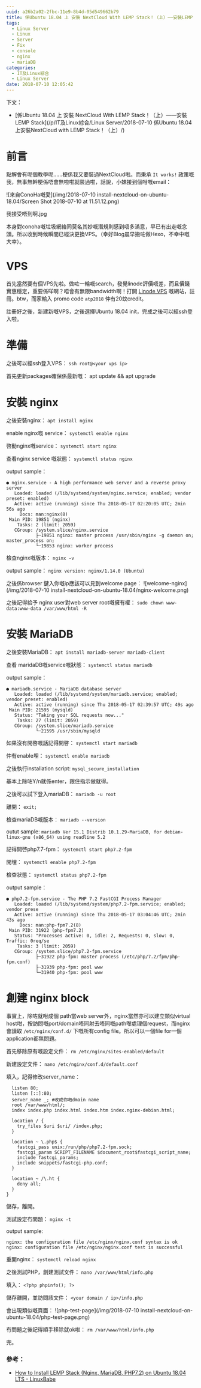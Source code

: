 ```yaml
---
uuid: a26b2a02-2fbc-11e9-8b4d-05d549662b79
title: 係Ubuntu 18.04 上 安裝 NextCloud With LEMP Stack！（上）——安裝LEMP Stack
tags:
  - Linux Server
  - Linux
  - Server
  - Fix
  - console
  - nginx
  - mariaDB
categories:
  - IT及Linux綜合
  - Linux Server
date: 2018-07-10 12:05:42
---
```

下文：
 - [係Ubuntu 18.04 上 安裝 NextCloud With LEMP Stack！（上）——安裝LEMP Stack](/p/IT及Linux綜合/Linux Server/2018-07-10 係Ubuntu 18.04上安裝NextCloud with LEMP Stack！（上）/)
# 前言
點解會有呢個教學呢……梗係我又要裝過NextCloud啦。而秉承 `It works!` 政策嘅我，無事無幹梗係唔會無啦啦就裝過啦，話說，小妹接到個咁嘅email：

![來自ConoHa嘅愛](/img/2018-07-10 install-nextcloud-on-ubuntu-18.04/Screen Shot 2018-07-10 at 11.51.12.png)

我接受唔到啊.jpg

本身對conoha嘅垃圾網絡同莫名其妙嘅潛規則感到唔多滿意，早已有出走嘅念頭。所以收到時候瞬間已經決更換VPS。（幸好Blog晨早搬咗做Hexo，不幸中嘅大幸）。

# VPS
首先當然要有個VPS先啦。做咗一輪嘅search，發覺linode評價唔差，而且價錢實惠穩定，重要係咩啊？唔會有無限bandwidth啊！打開 [Linode VPS](https://www.linode.com/) 嘅網站，註冊。btw，而家輸入 promo code `atp2018` 仲有20蚊credit。

註冊好之後，新建新嘅VPS，之後選擇Ubuntu 18.04 init，完成之後可以經ssh登入啦。

# 準備
之後可以經ssh登入VPS：
`ssh root@<your vps ip>`

首先更新packages確保係最新嘅：
apt update && apt upgrade

# 安裝 nginx
之後安裝nginx：
`apt install nginx`

enable nginx嘅 service：
`systemctl enable nginx`

啓動nginx嘅service：
`systemctl start nginx`

查看nginx service 嘅狀態：
`systemctl status nginx`

output sample：
```
● nginx.service - A high performance web server and a reverse proxy server
   Loaded: loaded (/lib/systemd/system/nginx.service; enabled; vendor preset: enabled)
   Active: active (running) since Thu 2018-05-17 02:20:05 UTC; 2min 56s ago
     Docs: man:nginx(8)
 Main PID: 19851 (nginx)
    Tasks: 2 (limit: 2059)
   CGroup: /system.slice/nginx.service
           ├─19851 nginx: master process /usr/sbin/nginx -g daemon on; master_process on;
           └─19853 nginx: worker process
```

檢查nginx嘅版本：
`nginx -v`

output sample：
`nginx version: nginx/1.14.0 (Ubuntu)`

之後係browser 鍵入你嘅ip應該可以見到welcome page：
![welcome-nginx](/img/2018-07-10 install-nextcloud-on-ubuntu-18.04/nginx-welcome.png)

之後記得給予 nginx user對web server root嘅擁有權：
`sudo chown www-data:www-data /var/www/html -R`

# 安裝 MariaDB
之後安裝MariaDB：
`apt install mariadb-server mariadb-client`

查看 maridaDB嘅service嘅狀態：
`systemctl status mariadb`

output sample：
```
● mariadb.service - MariaDB database server
   Loaded: loaded (/lib/systemd/system/mariadb.service; enabled; vendor preset: enabled)
   Active: active (running) since Thu 2018-05-17 02:39:57 UTC; 49s ago
 Main PID: 21595 (mysqld)
   Status: "Taking your SQL requests now..."
    Tasks: 27 (limit: 2059)
   CGroup: /system.slice/mariadb.service
           └─21595 /usr/sbin/mysqld
```

如果沒有開啓嘅話記得開啓：
`systemctl start mariadb`

仲有enable埋：
`systemctl enable mariadb`

之後執行installation script:
`mysql_secure_installation`

基本上除咗Y/n就係enter，跟住指示做就得。

之後可以試下登入mariaDB：
`mariadb -u root`

離開：
`exit;`

檢查mariaDB嘅版本：
`mariadb --version`

outut sample:
`mariadb Ver 15.1 Distrib 10.1.29-MariaDB, for debian-linux-gnu (x86_64) using readline 5.2`

記得開啓php7.7-fpm：
`systemctl start php7.2-fpm`

開埋：
`systemctl enable php7.2-fpm`

檢查狀態：
`systemctl status php7.2-fpm`

output sample：
```
● php7.2-fpm.service - The PHP 7.2 FastCGI Process Manager
   Loaded: loaded (/lib/systemd/system/php7.2-fpm.service; enabled; vendor prese
   Active: active (running) since Thu 2018-05-17 03:04:46 UTC; 2min 43s ago
     Docs: man:php-fpm7.2(8)
 Main PID: 31922 (php-fpm7.2)
   Status: "Processes active: 0, idle: 2, Requests: 0, slow: 0, Traffic: 0req/se
    Tasks: 3 (limit: 2059)
   CGroup: /system.slice/php7.2-fpm.service
           ├─31922 php-fpm: master process (/etc/php/7.2/fpm/php-fpm.conf)
           ├─31939 php-fpm: pool www
           └─31940 php-fpm: pool www
```

# 創建 nginx block
事實上，除咗就咁成個 path當web server外，nginx當然亦可以建立類似virtual host咁，按訪問嘅port/domain唔同射去唔同嘅path嚟處理個request，而nginx會讀取 `/etc/nginx/conf.d/` 下嘅所有config file。所以可以一個file for一個application都無問題。

首先移除原有嘅設定文件：
`rm /etc/nginx/sites-enabled/default`

新建設定文件：
`nano /etc/nginx/conf.d/default.conf`

填入，記得修改server_name：
```server {
  listen 80;
  listen [::]:80;
  server_name _; #改成你嘅dmain name
  root /var/www/html/;
  index index.php index.html index.htm index.nginx-debian.html;

  location / {
    try_files $uri $uri/ /index.php;
  }

  location ~ \.php$ {
    fastcgi_pass unix:/run/php/php7.2-fpm.sock;
    fastcgi_param SCRIPT_FILENAME $document_root$fastcgi_script_name;
    include fastcgi_params;
    include snippets/fastcgi-php.conf;
  }

  location ~ /\.ht {
    deny all;
  }
}
```

儲存，離開。

測試設定冇問題：
`nginx -t`

output sample:
```
nginx: the configuration file /etc/nginx/nginx.conf syntax is ok
nginx: configuration file /etc/nginx/nginx.conf test is successful
```

重開nginx：
`systemctl reload nginx`

之後測試PHP，創建測試文件：
`nano /var/www/html/info.php`

填入：
`<?php phpinfo(); ?>`

儲存離開，並訪問該文件：
`<your domain / ip>/info.php`

會出現類似嘅頁面：
![php-test-page](/img/2018-07-10 install-nextcloud-on-ubuntu-18.04/php-test-page.png)

冇問題之後記得順手移除就ok啦：
`rm /var/www/html/info.php`

完。

### 參考：
 - [How to Install LEMP Stack (Nginx, MariaDB, PHP7.2) on Ubuntu 18.04 LTS - LinuxBabe](https://www.linuxbabe.com/ubuntu/install-lemp-stack-nginx-mariadb-php7-2-ubuntu-18-04-lts)
